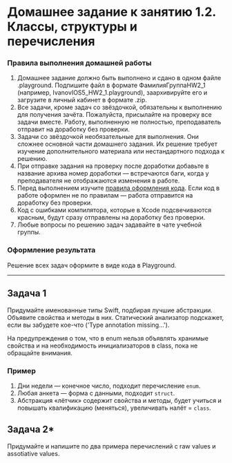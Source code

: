 # Домашнее задание к занятию 1.2. Классы, структуры и перечисления

### Правила выполнения домашней работы

1. Домашнее задание должно быть выполнено и сдано в одном файле .playground. Подпишите файл в формате ФамилияГруппаHW2_1 (например, IvanovIOS5_HW2_1.playground), заархивируйте его и загрузите в личный кабинет в формате .zip.
1. Все задачи, кроме задач со звёздочкой, обязательны к выполнению для получения зачёта. Пожалуйста, присылайте на проверку все задачи вместе. Работу, выполненную не полностью, преподаватель отправит на доработку без проверки.
1. Задачи со звёздочкой необязательные для выполнения. Они сложнее основной части домашнего задания. Их решение требует изучение дополнительного материала или нестандартного подхода к решению.
1. При отправке задания на проверку после доработки добавьте в название архива номер доработки — встречаются баги, когда у преподавателя не отображаются изменения в работе.
1. Перед выполнением изучите [правила оформления кода](https://github.com/netology-code/bios-2-homeworks/blob/master/swift-code-syle-guide.md). Если код в работе оформлен не по правилам — работа отправится на доработку без проверки.
1. Код с ошибками компилятора, которые в Xcode подсвечиваются красным, будут сразу отправлены на доработку без проверки.
1. Любые вопросы по решению задач задавайте в чате учебной группы.

### Оформление результата

Решение всех задач оформите в виде кода в Playground. 

---

## Задача 1

Придумайте именованные типы Swift, подбирая лучшие абстракции. Объявите свойства и методы в них. 
Статический анализатор подскажет, если вы забудете кое-что ('Type annotation missing...').

На предупреждения о том, что в enum нельзя объявлять хранимые свойства и на необходимость инициализаторов в class, пока не обращайте внимания.

### Пример

1. Дни недели — конечное число, подходит перечисление `enum`.
1. Любая анкета — форма с данными, подходит `struct`.
1. Абстракция «лётчик» содержит свойства и методы, будет учиться и повышать квалификацию (меняться), увеличивать налёт = `class`.

## Задача 2*

Придумайте и напишите по два примера перечислений с raw values и assotiative values.

